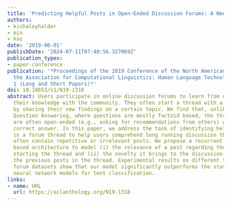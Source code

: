 ```yaml
---
title: 'Predicting Helpful Posts in Open-Ended Discussion Forums: A Neural Architecture'
authors:
- kishaloyhalder
- min
- kaz
date: '2019-06-01'
publishDate: '2024-07-11T07:40:56.327069Z'
publication_types:
- paper-conference
publication: '*Proceedings of the 2019 Conference of the North American Chapter of
  the Association for Computational Linguistics: Human Language Technologies, Volume
  1 (Long and Short Papers)*'
doi: 10.18653/v1/N19-1318
abstract: Users participate in online discussion forums to learn from others and share
  their knowledge with the community. They often start a thread with a question or
  by sharing their new findings on a certain topic. We find that, unlike Community
  Question Answering, where questions are mostly factoid based, the threads in a forum
  are often open-ended (e.g., asking for recommendations from others) without a single
  correct answer. In this paper, we address the task of identifying helpful posts
  in a forum thread to help users comprehend long running discussion threads, which
  often contain repetitive or irrelevant posts. We propose a recurrent neural network
  based architecture to model (i) the relevance of a post regarding the original post
  starting the thread and (ii) the novelty it brings to the discussion, compared to
  the previous posts in the thread. Experimental results on different types of online
  forum datasets show that our model significantly outperforms the state-of-the-art
  neural network models for text classification.
links:
- name: URL
  url: https://aclanthology.org/N19-1318
---
```

